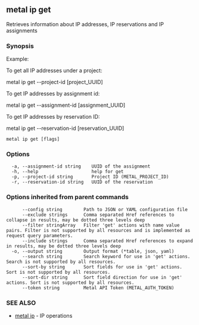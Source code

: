 ## metal ip get

Retrieves information about IP addresses, IP reservations and IP assignments

### Synopsis

Example:
	
To get all IP addresses under a project:

metal ip get --project-id [project_UUID] 

To get IP addresses by assignment id:

metal ip get --assignment-id [assignment_UUID]

To get IP addresses by reservation ID:

metal ip get --reservation-id [reservation_UUID]

	

```
metal ip get [flags]
```

### Options

```
  -a, --assignment-id string    UUID of the assignment
  -h, --help                    help for get
  -p, --project-id string       Project ID (METAL_PROJECT_ID)
  -r, --reservation-id string   UUID of the reservation
```

### Options inherited from parent commands

```
      --config string        Path to JSON or YAML configuration file
      --exclude strings      Comma separated Href references to collapse in results, may be dotted three levels deep
      --filter stringArray   Filter 'get' actions with name value pairs. Filter is not supported by all resources and is implemented as request query parameters.
      --include strings      Comma separated Href references to expand in results, may be dotted three levels deep
  -o, --output string        Output format (*table, json, yaml)
      --search string        Search keyword for use in 'get' actions. Search is not supported by all resources.
      --sort-by string       Sort fields for use in 'get' actions. Sort is not supported by all resources.
      --sort-dir string      Sort field direction for use in 'get' actions. Sort is not supported by all resources.
      --token string         Metal API Token (METAL_AUTH_TOKEN)
```

### SEE ALSO

* [metal ip](metal_ip.md)	 - IP operations

